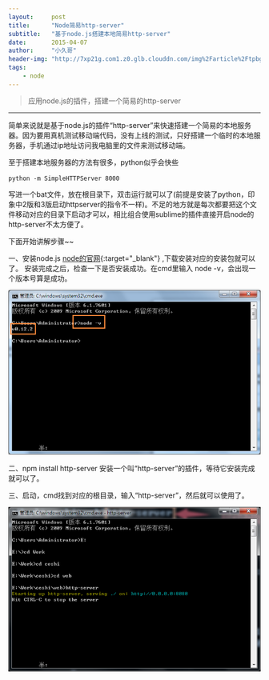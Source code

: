 ```yaml
---
layout:     post
title:      "Node简易http-server"
subtitle:   "基于node.js搭建本地简易http-server"
date:       2015-04-07
author:     "小久哥"
header-img: "http://7xp21g.com1.z0.glb.clouddn.com/img%2Farticle%2Ftpbg%2Fhttp-server.jpg"
tags:
    - node
---
```


> 应用node.js的插件，搭建一个简易的http-server

***

简单来说就是基于node.js的插件“http-server”来快速搭建一个简易的本地服务器。因为要用真机测试移动端代码，没有上线的测试，只好搭建一个临时的本地服务器，手机通过ip地址访问我电脑里的文件来测试移动端。

至于搭建本地服务器的方法有很多，python似乎会快些
```
python -m SimpleHTTPServer 8000
```
写进一个bat文件，放在根目录下，双击运行就可以了(前提是安装了python，印象中2版和3版启动httpserver的指令不一样)。不足的地方就是每次都要把这个文件移动对应的目录下启动才可以，相比组合使用sublime的插件直接开启node的http-server不太方便了。


下面开始讲解步骤~~

一、安装node.js [node的官网](https://nodejs.org/){:target="_blank"} ,下载安装对应的安装包就可以了。
安装完成之后，检查一下是否安装成功。在cmd里输入 node -v，会出现一个版本号算是成功。

![img](/img/article/insert/20150407/1.png)

二、npm install http-server 安装一个叫“http-server”的插件，等待它安装完成就可以了。

三、启动，cmd找到对应的根目录，输入“http-server”，然后就可以使用了。

![img](/img/article/insert/20150407/2.png)


